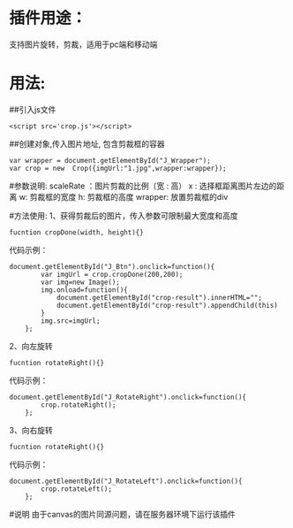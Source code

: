 # 插件用途：
支持图片旋转，剪裁，适用于pc端和移动端

# 用法:
##引入js文件
```
<script src='crop.js'></script>
```
##创建对象,传入图片地址, 包含剪裁框的容器
```
var wrapper = document.getElementById("J_Wrapper");
var crop = new  Crop({imgUrl:"1.jpg",wrapper:wrapper});
```

#参数说明:
scaleRate ：图片剪裁的比例（宽 : 高）
x : 选择框距离图片左边的距离
w: 剪裁框的宽度
h: 剪裁框的高度
wrapper: 放置剪裁框的div

#方法使用:
1、获得剪裁后的图片，传入参数可限制最大宽度和高度
```
fucntion cropDone(width, height){}
```
代码示例：
```
document.getElementById("J_Btn").onclick=function(){
        var imgUrl = crop.cropDone(200,200);
        var img=new Image();
        img.onload=function(){
            document.getElementById("crop-result").innerHTML="";
            document.getElementById("crop-result").appendChild(this)
        }
        img.src=imgUrl;
    };
  ```
  
2、向左旋转
```
fucntion rotateRight(){}
```
代码示例：
```
document.getElementById("J_RotateRight").onclick=function(){
        crop.rotateRight();
    };
```
3、向右旋转
```
fucntion rotateRight(){}
```
代码示例：
```
document.getElementById("J_RotateLeft").onclick=function(){
        crop.rotateLeft();
    };
```

#说明
由于canvas的图片同源问题，请在服务器环境下运行该插件

